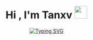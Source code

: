<h1 align="center">Hi , I'm Tanxv <img src="https://media.giphy.com/media/hvRJCLFzcasrR4ia7z/giphy.gif" width="35"></h1>
<p align="center">
  <a href="https://git.io/typing-svg"><img src="https://readme-typing-svg.herokuapp.com?font=Nanum+Gothic+Coding&pause=1000&color=244AF7&center=true&random=true&width=435&lines=Student+of+Computer+Engineering+;Competitive+Programmer;Global+Jam+Enjoyer;Always+learning+new+things" alt="Typing SVG" /></a>
</p>
	
<!--
**Tanxv/Tanxv** is a ✨ _special_ ✨ repository because its `README.md` (this file) appears on your GitHub profile.

Here are some ideas to get you started:

- 🔭 I’m currently working on ...
- 🌱 I’m currently learning ...
- 👯 I’m looking to collaborate on ...
- 🤔 I’m looking for help with ...
- 💬 Ask me about ...
- 📫 How to reach me: ...
- 😄 Pronouns: ...
- ⚡ Fun fact: ...
-->
